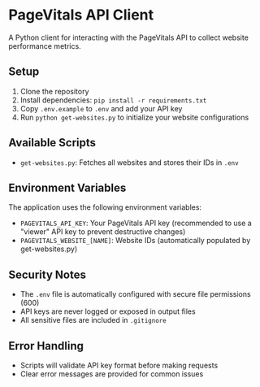 # PageVitals API Client

A Python client for interacting with the PageVitals API to collect website performance metrics.

## Setup

1. Clone the repository
2. Install dependencies: `pip install -r requirements.txt`
3. Copy `.env.example` to `.env` and add your API key
4. Run `python get-websites.py` to initialize your website configurations

## Available Scripts

- `get-websites.py`: Fetches all websites and stores their IDs in `.env`

## Environment Variables

The application uses the following environment variables:

- `PAGEVITALS_API_KEY`: Your PageVitals API key (recommended to use a "viewer" API key to prevent destructive changes)
- `PAGEVITALS_WEBSITE_[NAME]`: Website IDs (automatically populated by get-websites.py)

## Security Notes

- The `.env` file is automatically configured with secure file permissions (600)
- API keys are never logged or exposed in output files
- All sensitive files are included in `.gitignore`

## Error Handling

- Scripts will validate API key format before making requests
- Clear error messages are provided for common issues